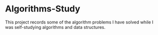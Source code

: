 # Algorithms-Study
This project records some of the algorithm problems I have solved while I was self-studying algorithms and data structures.
